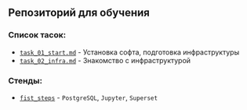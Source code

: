 ## Репозиторий для обучения

### Список тасок:
- [`task_01_start.md`](task_01_start.md) - Установка софта, подготовка инфраструктуры
- [`task_02_infra.md`](task_02_infra.md) - Знакомство с инфраструктурой


### Стенды:
- [`fist_steps`](docker/first_steps) - `PostgreSQL`, `Jupyter`, `Superset` 